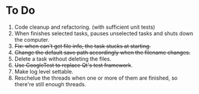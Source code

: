 # To Do
1) Code cleanup and refactoring. (with sufficient unit tests)    
2) When finishes selected tasks, pauses unselected tasks and shuts down the computer.  
3) <del>Fix: when can't get file info, the task stucks at starting.</del>   
4) <del>Change the default save path accordingly when the filename changes.</del>
5) Delete a task without deleting the files.
6) <del>Use GoogleTest to replace Qt's test framework</del>.
7) Make log level settable.
8) Reschelue the threads when one or more of them are finished, so there're still enough threads.
   


